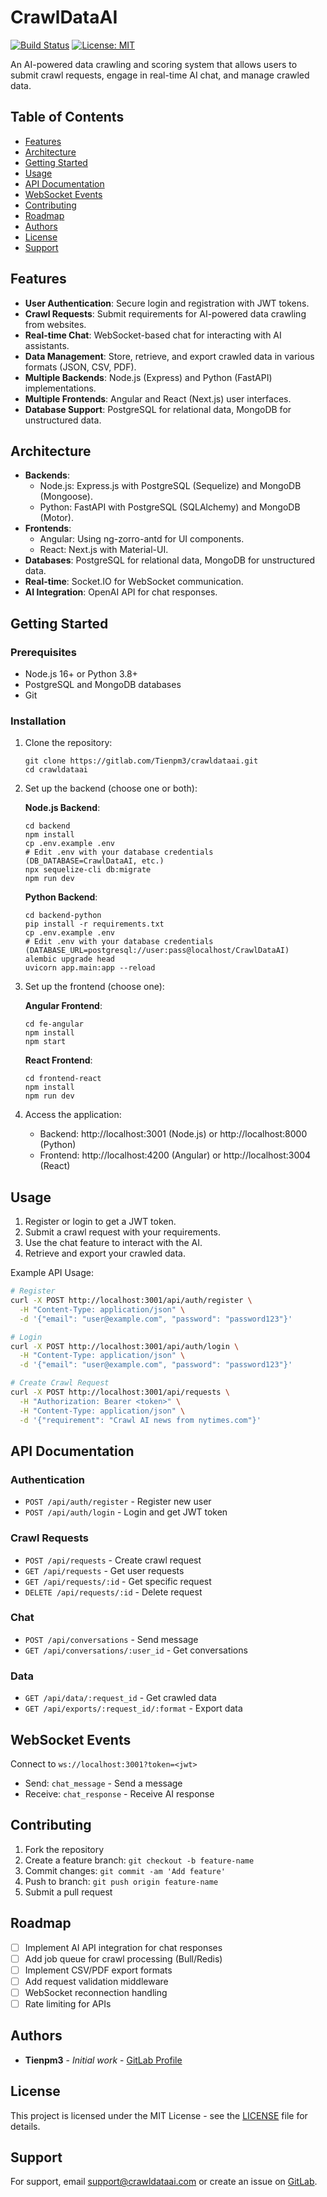 # CrawlDataAI

[![Build Status](https://gitlab.com/Tienpm3/crawldataai/badges/main/pipeline.svg)](https://gitlab.com/Tienpm3/crawldataai/-/commits/main)
[![License: MIT](https://img.shields.io/badge/License-MIT-yellow.svg)](https://opensource.org/licenses/MIT)

An AI-powered data crawling and scoring system that allows users to submit crawl requests, engage in real-time AI chat, and manage crawled data.

## Table of Contents


- [Features](#features)
- [Architecture](#architecture)
- [Getting Started](#getting-started)
- [Usage](#usage)
- [API Documentation](#api-documentation)
- [WebSocket Events](#websocket-events)
- [Contributing](#contributing)
- [Roadmap](#roadmap)
- [Authors](#authors)
- [License](#license)
- [Support](#support)

## Features

- **User Authentication**: Secure login and registration with JWT tokens.
- **Crawl Requests**: Submit requirements for AI-powered data crawling from websites.
- **Real-time Chat**: WebSocket-based chat for interacting with AI assistants.
- **Data Management**: Store, retrieve, and export crawled data in various formats (JSON, CSV, PDF).
- **Multiple Backends**: Node.js (Express) and Python (FastAPI) implementations.
- **Multiple Frontends**: Angular and React (Next.js) user interfaces.
- **Database Support**: PostgreSQL for relational data, MongoDB for unstructured data.

## Architecture

- **Backends**:
  - Node.js: Express.js with PostgreSQL (Sequelize) and MongoDB (Mongoose).
  - Python: FastAPI with PostgreSQL (SQLAlchemy) and MongoDB (Motor).
- **Frontends**:
  - Angular: Using ng-zorro-antd for UI components.
  - React: Next.js with Material-UI.
- **Databases**: PostgreSQL for relational data, MongoDB for unstructured data.
- **Real-time**: Socket.IO for WebSocket communication.
- **AI Integration**: OpenAI API for chat responses.

## Getting Started


### Prerequisites

- Node.js 16+ or Python 3.8+
- PostgreSQL and MongoDB databases
- Git

### Installation

1. Clone the repository:
   ```
   git clone https://gitlab.com/Tienpm3/crawldataai.git
   cd crawldataai
   ```

2. Set up the backend (choose one or both):

   **Node.js Backend**:
   ```
   cd backend
   npm install
   cp .env.example .env
   # Edit .env with your database credentials (DB_DATABASE=CrawlDataAI, etc.)
   npx sequelize-cli db:migrate
   npm run dev
   ```

   **Python Backend**:
   ```
   cd backend-python
   pip install -r requirements.txt
   cp .env.example .env
   # Edit .env with your database credentials (DATABASE_URL=postgresql://user:pass@localhost/CrawlDataAI)
   alembic upgrade head
   uvicorn app.main:app --reload
   ```

3. Set up the frontend (choose one):

   **Angular Frontend**:
   ```
   cd fe-angular
   npm install
   npm start
   ```

   **React Frontend**:
   ```
   cd frontend-react
   npm install
   npm run dev
   ```

4. Access the application:
   - Backend: http://localhost:3001 (Node.js) or http://localhost:8000 (Python)
   - Frontend: http://localhost:4200 (Angular) or http://localhost:3004 (React)

## Usage

1. Register or login to get a JWT token.
2. Submit a crawl request with your requirements.
3. Use the chat feature to interact with the AI.
4. Retrieve and export your crawled data.

Example API Usage:

```bash
# Register
curl -X POST http://localhost:3001/api/auth/register \
  -H "Content-Type: application/json" \
  -d '{"email": "user@example.com", "password": "password123"}'

# Login
curl -X POST http://localhost:3001/api/auth/login \
  -H "Content-Type: application/json" \
  -d '{"email": "user@example.com", "password": "password123"}'

# Create Crawl Request
curl -X POST http://localhost:3001/api/requests \
  -H "Authorization: Bearer <token>" \
  -H "Content-Type: application/json" \
  -d '{"requirement": "Crawl AI news from nytimes.com"}'
```

## API Documentation

### Authentication
- `POST /api/auth/register` - Register new user
- `POST /api/auth/login` - Login and get JWT token

### Crawl Requests
- `POST /api/requests` - Create crawl request
- `GET /api/requests` - Get user requests
- `GET /api/requests/:id` - Get specific request
- `DELETE /api/requests/:id` - Delete request

### Chat
- `POST /api/conversations` - Send message
- `GET /api/conversations/:user_id` - Get conversations

### Data
- `GET /api/data/:request_id` - Get crawled data
- `GET /api/exports/:request_id/:format` - Export data

## WebSocket Events

Connect to `ws://localhost:3001?token=<jwt>`

- Send: `chat_message` - Send a message
- Receive: `chat_response` - Receive AI response

## Contributing

1. Fork the repository
2. Create a feature branch: `git checkout -b feature-name`
3. Commit changes: `git commit -am 'Add feature'`
4. Push to branch: `git push origin feature-name`
5. Submit a pull request

## Roadmap

- [ ] Implement AI API integration for chat responses
- [ ] Add job queue for crawl processing (Bull/Redis)
- [ ] Implement CSV/PDF export formats
- [ ] Add request validation middleware
- [ ] WebSocket reconnection handling
- [ ] Rate limiting for APIs

## Authors

- **Tienpm3** - *Initial work* - [GitLab Profile](https://gitlab.com/Tienpm3)

## License

This project is licensed under the MIT License - see the [LICENSE](LICENSE) file for details.

## Support

For support, email support@crawldataai.com or create an issue on [GitLab](https://gitlab.com/Tienpm3/crawldataai/-/issues).
